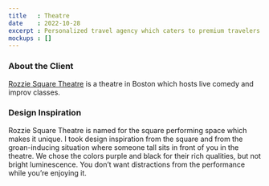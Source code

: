 ```yaml
---
title   : Theatre
date    : 2022-10-28
excerpt : Personalized travel agency which caters to premium travelers uses whimsy and fun to set up favorable expectations.
mockups : []
---
```


### About the Client

[Rozzie Square Theatre](http://www.rozziesquaretheater.com) is a theatre in Boston which hosts live comedy and improv classes.

### Design Inspiration

Rozzie Square Theatre is named for the square performing space which makes it unique. I took design inspiration from the square and from the groan-inducing situation where someone tall sits in front of you in the theatre. We chose the colors purple and black for their rich qualities, but not bright luminescence. You don’t want distractions from the performance while you’re enjoying it.
